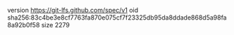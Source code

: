 version https://git-lfs.github.com/spec/v1
oid sha256:83c4be3e8cf7763fa870e075cf7f23325db95da8ddade868d5a98fa8a92b0f58
size 2279
